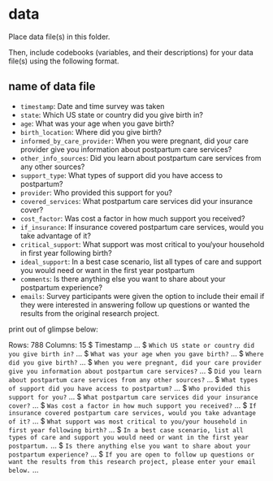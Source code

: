 # data

Place data file(s) in this folder.

Then, include codebooks (variables, and their descriptions) for your data file(s)
using the following format.


## name of data file

- `timestamp`: Date and time survey was taken
- `state`: Which US state or country did you give birth in? 
- `age`: What was your age when you gave birth?
- `birth_location`: Where did you give birth?
- `informed_by_care_provider`: When you were pregnant, did your care provider give you information about postpartum care services?
- `other_info_sources`: Did you learn about postpartum care services from any other sources?
- `support_type`: What types of support did you have access to postpartum?
- `provider`: Who provided this support for you?
- `covered_services`: What postpartum care services did your insurance cover?
- `cost_factor`: Was cost a factor in how much support you received?
- `if_insurance`: If insurance covered postpartum care services, would you take advantage of it?
- `critical_support`: What support was most critical to you/your household in first year following birth?
- `ideal_support`: In a best case scenario, list all types of care and support you would need or want in the first year postpartum
- `comments`: Is there anything else you want to share about your postpartum experience?
- `emails`: Survey participants were given the option to include their email if they were interested in answering follow up questions or wanted the results from the original research project.

print out of glimpse below:

Rows: 788
Columns: 15
$ Timestamp                                                                                                               <dttm> …
$ `Which US state or country did you give birth in?`                                                                      <chr> …
$ `What was your age when you gave birth?`                                                                                <chr> …
$ `Where did you give birth?`                                                                                             <chr> …
$ `When you were pregnant, did your care provider give you information about postpartum care services?`                   <chr> …
$ `Did you learn about postpartum care services from any other sources?`                                                  <chr> …
$ `What types of support did you have access to postpartum?`                                                              <chr> …
$ `Who provided this support for you?`                                                                                    <chr> …
$ `What postpartum care services did your insurance cover?`                                                               <chr> …
$ `Was cost a factor in how much support you received?`                                                                   <chr> …
$ `If insurance covered postpartum care services, would you take advantage of it?`                                        <chr> …
$ `What support was most critical to you/your household in first year following birth?`                                   <chr> …
$ `In a best case scenario, list all types of care and support you would need or want in the first year postpartum.`      <chr> …
$ `Is there anything else you want to share about your postpartum experience?`                                            <chr> …
$ `If you are open to follow up questions or want the results from this research project, please enter your email below.` <chr> …
